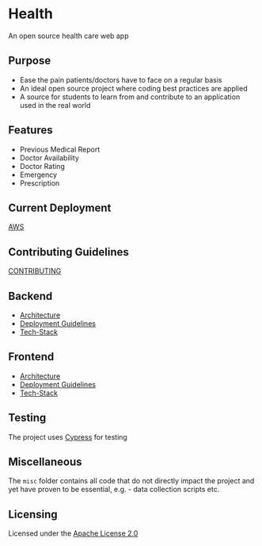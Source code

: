 # Health

An open source health care web app

## Purpose

- Ease the pain patients/doctors have to face on a regular basis
- An ideal open source project where coding best practices are applied
- A source for students to learn from and contribute to an application used in the real world 

## Features

- Previous Medical Report
- Doctor Availability
- Doctor Rating
- Emergency
- Prescription

## Current Deployment

[AWS](http://frontend-health.s3-website.ap-south-1.amazonaws.com/)

## Contributing Guidelines

[CONTRIBUTING](CONTRIBUTING.md)

## Backend

- [Architecture](backend/ARCHITECTURE.md)
- [Deployment Guidelines](backend/README.md#deployment)
- [Tech-Stack](backend/README.md#technologies)

## Frontend

- [Architecture](frontend/ARCHITECTURE.md)
- [Deployment Guidelines](frontend/README.md#deployment)
- [Tech-Stack](frontend/README.md#technologies)

## Testing

The project uses [Cypress](https://www.cypress.io) for testing

## Miscellaneous

The `misc` folder contains all code that do not directly impact the project and yet have proven to be essential, e.g. - data collection scripts etc.

## Licensing

Licensed under the [Apache License 2.0](LICENSE)
